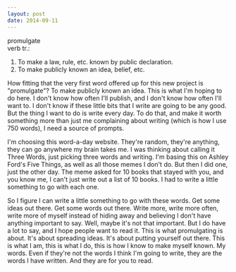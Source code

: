 ```yaml
---
layout: post
date: 2014-09-11
---
```


promulgate  
verb tr.:  
1. To make a law, rule, etc. known by public declaration.  
2. To make publicly known an idea, belief, etc.

How fitting that the very first word offered up for this new project is "promulgate"? To make publicly known an idea. This is what I'm hoping to do here. I don't know how often I'll publish, and I don't know how often I'll want to. I don't know if these little bits that I write are going to be any good. But the thing I want to do is write every day. To do that, and make it worth something more than just me complaining about writing (which is how I use 750 words), I need a source of prompts. 

I'm choosing this word-a-day website. They're random, they're anything, they can go anywhere my brain takes me. I was thinking about calling it Three Words, just picking three words and writing. I'm basing this on Ashley Ford's Five Things, as well as all those memes I don't do. But then I did one, just the other day. The meme asked for 10 books that stayed with you, and you know me, I can't just write out a list of 10 books. I had to write a little something to go with each one. 

So I figure I can write a little something to go with these words. Get some ideas out there. Get some words out there. Write more, write more often, write more of myself instead of hiding away and believing I don't have anything important to say. Well, maybe it's not that important. But I do have a lot to say, and I hope people want to read it. This is what promulgating is about. It's about spreading ideas. It's about putting yourself out there. This is what I am, this is what I do, this is how I know to make myself known. My words. Even if they're not the words I think I'm going to write, they are the words I have written. And they are for you to read.
